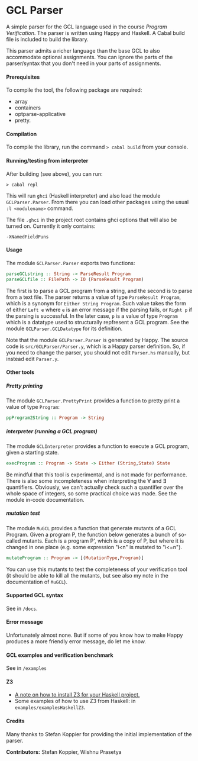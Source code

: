 # GCL Parser

A simple parser for the GCL language used in the course _Program Verification_. The parser is written using Happy and Haskell. A Cabal build file is included to build the library.

This parser admits a richer language than the base GCL to also accommodate optional assignments. You can ignore the parts of the parser/syntax that you don't need in your parts of assignments.

#### Prerequisites
To compile the tool, the following package are required:
* array
* containers
* optparse-applicative
* pretty.

#### Compilation
To compile the library, run the command `> cabal build` from your console.

#### Running/testing from interpreter

After building (see above), you can run:

```
> cabal repl
```

This will run `ghci` (Haskell interpreter) and also load the module `GCLParser.Parser`. From there you can load other packages using the usual `:l <modulename>` command.

The file `.ghci` in the project root contains ghci options that will also be turned on. Currently it only contains:

```
-XNamedFieldPuns
```


#### Usage

The module `GCLParser.Parser` exports two functions:

```Haskell
parseGCLstring :: String -> ParseResult Program
parseGCLfile :: FilePath -> IO (ParseResult Program)
```
The first is to parse a GCL program from a string, and the second is to parse from a text file. The parser returns a value of type `ParseResult Program`, which is a synonym for `Either String Program`. Such value takes the form of either `Left e` where `e` is an error message if the parsing fails, or `Right p` if the parsing is successful. In the later case, `p` is a value of type `Program` which is a datatype used to structurally repfresent a GCL program. See the module `GCLParser.GCLDatatype` for its definition.

Note that the module `GCLParser.Parser` is generated by Happy. The source code is `src/GCLParser/Parser.y`, which is a Happy parser definition. So, if you need to change the parser, you should not edit `Parser.hs` manually, but instead edit `Parser.y`.

#### Other tools

##### Pretty printing

The module `GCLParser.PrettyPrint` provides a function to pretty print a value of type `Program`:

```Haskell
ppProgram2String :: Program -> String
```

##### interpreter (running a GCL program)

The module `GCLInterpreter` provides a function to execute a GCL program, given a starting state.

```Haskell
execProgram :: Program -> State -> Either (String,State) State
```

Be mindful that this tool is experimental, and is not made for performance. There is also some incompleteness when interpreting the ∀ and ∃ quantifiers. Obviously, we can't actually check such a quantifier over the whole space of integers, so some practical choice was made. See the module in-code documentation.

##### mutation test

The module `MuGCL` provides a function that generate mutants of a GCL Program.
Given a program P, the function below generates a bunch of so-called
mutants. Each is a program P', which is a copy of P, but where it is changed
in one place (e.g. some expression "i<n" is mutated to "i<=n").

```Haskell
mutateProgram :: Program -> [(MutationType,Program)]
```

You can use this mutants to test the completeness of your verification
tool (it should be able to kill all the mutants, but see also my note in
the documentation of `MuGCL`).

#### Supported GCL syntax

See in `/docs`.

#### Error message

Unfortunately almost none. But if some of you know how to make Happy produces a more friendly error message, do let me know.

#### GCL examples and verification benchmark

See in `/examples`

#### Z3

* [A note on how to install Z3 for your Haskell project.](./docs/aboutInstallingZ3.md)
* Some examples of how to use Z3 from Haskell: in `examples/examplesHaskellZ3`.


#### Credits

Many thanks to Stefan Koppier for providing the initial implementation of the parser.

**Contributors:** Stefan Koppier, Wishnu Prasetya

